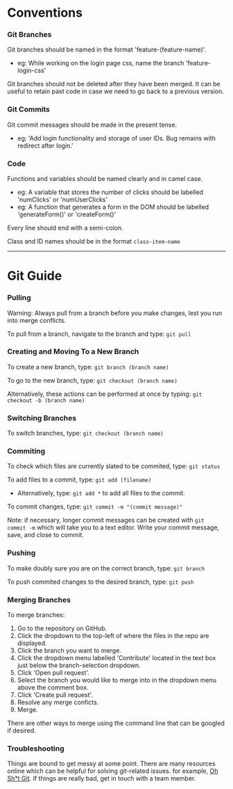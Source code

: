 # Conventions #

### Git Branches ###
Git branches should be named in the format 'feature-(feature-name)'.
 - eg: While working on the login page css, name the branch 'feature-login-css' 

Git branches should not be deleted after they have been merged. It can be useful to retain past code in case we need to go back to a previous version.

### Git Commits ###
Git commit messages should be made in the present tense.
 - eg: 'Add login functionality and storage of user IDs. Bug remains with redirect after login.'

### Code ###
Functions and variables should be named clearly and in camel case.
 - eg: A variable that stores the number of clicks should be labelled 'numClicks' or 'numUserClicks'
 - eg: A function that generates a form in the DOM should be labelled 'generateForm()' or 'createForm()'

Every line should end with a semi-colon.

Class and ID names should be in the format `class-item-name`

---
# Git Guide #

### Pulling ###
Warning: Always pull from a branch before you make changes, lest you run into merge conflicts.

To pull from a branch, navigate to the branch and type:
`git pull`

### Creating and Moving To a New Branch ###
To create a new branch, type:
`git branch (branch name)`

To go to the new branch, type:
`git checkout (branch name)`

Alternatively, these actions can be performed at once by typing:
`git checkout -b (branch name)`

### Switching Branches ###
To switch branches, type:
`git checkout (branch name)`

### Commiting ###
To check which files are currently slated to be commited, type:
`git status`

To add files to a commit, type:
`git add (filename)`
 - Alternatively, type: `git add *` to add all files to the commit.

To commit changes, type:
`git commit -m "(commit message)"`

Note: if necessary, longer commit messages can be created with `git commit -m` which will take you to a text editor. Write your commit message, save, and close to commit.

### Pushing ###
To make doubly sure you are on the correct branch, type:
`git branch`

To push commited changes to the desired branch, type:
`git push`

### Merging Branches ###
To merge branches:
 1. Go to the repository on GitHub.
 2. Click the dropdown to the top-left of where the files in the repo are displayed.
 3. Click the branch you want to merge.
 4. Click the dropdown menu labelled 'Contribute' located in the text box just below the branch-selection dropdown.
 5. Click 'Open pull request'.
 6. Select the branch you would like to merge into in the dropdown menu above the comment box.
 7. Click 'Create pull request'.
 8. Resolve any merge conficts.
 9. Merge.

There are other ways to merge using the command line that can be googled if desired.

### Troubleshooting ###
Things are bound to get messy at some point. There are many resources online which can be helpful for solving git-related issues. for example, [Oh Sh*t Git](ohshitgit.com).
If things are really bad, get in touch with a team member.
